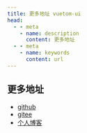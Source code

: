 ```yaml
--- 
title: 更多地址 vuetom-ui 
head:
  - - meta
    - name: description
      content: 更多地址
  - - meta
    - name: keywords
      content: url
---
```

## 更多地址

- [github](https://github.com/lauset/vuetom-ui)
- [gitee](https://gitee.com/baby783/vuetom-ui)
- [个人博客](http://blog.tomhub.cn/)